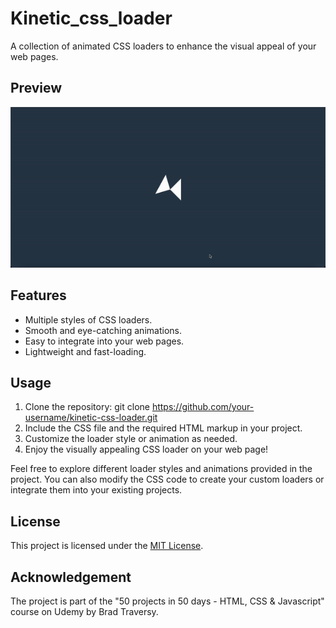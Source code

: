 # Kinetic_css_loader
A collection of animated CSS loaders to enhance the visual appeal of your web pages.

## Preview

![Alt Text](img/kinetic_css_loader.gif)

## Features

- Multiple styles of CSS loaders.
- Smooth and eye-catching animations.
- Easy to integrate into your web pages.
- Lightweight and fast-loading.

## Usage

1. Clone the repository: git clone https://github.com/your-username/kinetic-css-loader.git
2. Include the CSS file and the required HTML markup in your project.
3. Customize the loader style or animation as needed.
4. Enjoy the visually appealing CSS loader on your web page!

Feel free to explore different loader styles and animations provided in the project. You can also modify the CSS code to create your custom loaders or integrate them into your existing projects.

## License

This project is licensed under the [MIT License](LICENSE).

## Acknowledgement

The project is part of the "50 projects in 50 days - HTML, CSS & Javascript" course on Udemy by Brad Traversy.


